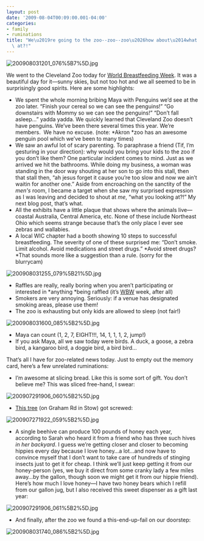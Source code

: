 ```yaml
---
layout: post
date: '2009-08-04T00:09:00.001-04:00'
categories:
- family
- ruminations
title: "We\u2019re going to the zoo--zoo--zoo\u2026how about\u2014what are you looking\
  \ at?!"
---
```



![200908031201_076%5B7%5D.jpg](200908031201_076%5B7%5D.jpg)

We went to the Cleveland Zoo today for [World Breastfeeding Week](http://worldbreastfeedingweek.org/). It was a beautiful day for it—sunny skies, but not too hot and we all seemed to be in surprisingly good spirits. Here are some highlights:  <ul>   <li>We spent the whole morning bribing Maya with Penguins we’d see at the zoo later. “Finish your cereal so we can see the penguins!” “Go downstairs with Mommy so we can see the penguins!” “Don’t fall asleep…” yadda yadda. We quickly learned that Cleveland Zoo doesn’t have penguins. We’ve been there several times this year. We’re members.&#160; We have no excuse. (note: *Akron *zoo has an awesome penguin pool which we’ve been to many times) </li>    <li>We saw an awful lot of scary parenting. To paraphrase a friend (Tif, I’m gesturing in your direction): why would you bring your kids to the zoo if you don’t like them? One particular incident comes to mind. Just as we arrived we hit the bathrooms. While doing my business, a woman was standing in the door way shouting at her son to go into this stall, then that stall then, “ah jesus forget it cause you’re too slow and now we ain’t waitin for another one.” Aside from encroaching on the sanctity of the *men's* room, I became a target when she saw my surprised expression as I was leaving and decided to shout at *me*, “what you looking at?!” My next blog post, that’s what. </li>    <li>All the exhibits have a little plaque that shows where the animals live—coastal Australia, Central America, etc. None of these include Northeast Ohio which seems strange because that’s the only place I ever see zebras and wallabies. </li>    <li>A local WIC chapter had a booth showing 10 steps to successful breastfeeding. The severity of one of these surprised me: “Don’t smoke. Limit alcohol. Avoid medications and street drugs.” *Avoid street drugs? *That sounds more like a suggestion than a rule. (sorry for the blurrycam) </li> </ul>

![200908031255_079%5B21%5D.jpg](200908031255_079%5B21%5D.jpg)   <ul>   <li>Raffles are really, really boring when you aren’t participating or interested in *anything *being raffled (it’s [WBW](http://worldbreastfeedingweek.org/) week, after all) </li>    <li>Smokers are very annoying. Seriously: if a venue has designated smoking areas, please use them! </li>    <li>The zoo is exhausting but only kids are allowed to sleep (not fair!) </li> </ul>

![200908031600_085%5B2%5D.jpg](200908031600_085%5B2%5D.jpg)   <ul>   <li>Maya can count (1, 2, 7, EIGHT!!!, 14, 1, 1, 1, 2, jump!) </li>    <li>If you ask Maya, all we saw today were birds. A duck, a goose, a zebra bird, a kangaroo bird, a doggie bird, a bird bird… </li> </ul>

That’s all I have for zoo-related news today. Just to empty out the memory card, here’s a few unrelated ruminations:  <ul>   <li>I’m awesome at slicing bread. Like this is some sort of gift. You don’t believe me? This was sliced free-hand, I swear: </li> </ul>

![200907291906_060%5B2%5D.jpg](200907291906_060%5B2%5D.jpg)   <ul>   <li>[This tree](http://maps.google.com/maps?f=q&amp;source=s_q&amp;hl=en&amp;geocode=&amp;q=&amp;gl=us&amp;ie=UTF8&amp;ll=41.166306,-81.395806&amp;spn=0,359.989067&amp;t=h&amp;z=17&amp;layer=c&amp;cbll=41.166309,-81.395928&amp;panoid=8T8JJUBAggRZ738GKR5hZQ&amp;cbp=12,66.99,,0,-11.52) (on Graham Rd in Stow) got screwed: </li> </ul>

![200907271922_059%5B2%5D.jpg](200907271922_059%5B2%5D.jpg)   <ul>   <li>A single beehive can produce 100 pounds of honey each year, according to Sarah who heard it from a friend who has three such hives *in her backyard*. I guess we’re getting closer and closer to becoming hippies every day because I love honey…a lot…and now have to convince myself that I don’t want to take care of hundreds of stinging insects just to get it for cheap. I think we’ll just keep getting it from our honey-person (yes, we buy it direct from some cranky lady a few miles away…by the gallon, though soon we might get it from our hippie friend). Here’s how much I love honey—I have two honey bears which I refill from our gallon jug, but I also received this sweet dispenser as a gift last year: </li> </ul>

![200907291906_061%5B2%5D.jpg](200907291906_061%5B2%5D.jpg)   <ul>   <li>And finally, after the zoo we found a this-end-up-fail on our doorstep: </li> </ul>

![200908031740_086%5B2%5D.jpg](200908031740_086%5B2%5D.jpg)